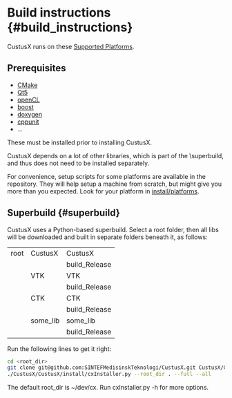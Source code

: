 Build instructions {#build_instructions}
===================

CustusX runs on these [Supported Platforms](cx_user_supported_platforms.md).

## Prerequisites 

 * [CMake](http://www.cmake.org/)
 * [Qt5](http://qt-project.org/)
 * [openCL](https://www.khronos.org/opencl/)
 * [boost](http://www.boost.org/)
 * [doxygen](http://www.doxygen.org/)
 * [cppunit](http://sourceforge.net/projects/cppunit/)
 * ... 

These must be installed prior to installing CustusX.

CustusX depends on a lot of other libraries, which is part of the \superbuild,
and thus does not need to be installed separately. 

For convenience, setup scripts for some platforms are available in the 
repository. They will help setup a machine from scratch, but might give 
you more than you expected. Look for your platform in 
[install/platforms](../../../install/platforms).

## Superbuild {#superbuild}

CustusX uses a Python-based superbuild. Select a root folder, then all libs 
will be downloaded and built in separate folders beneath it, as follows:

|        |          |                |
| ------ | ----     | -------------- |
| root   | CustusX  | CustusX        |
|        |          | build_Release  |
|        | VTK      | VTK            |
|        |          | build_Release  |
|        | CTK      | CTK            |
|        |          | build_Release  |
|        | some_lib | some_lib       |
|        |          | build_Release  |

Run the following lines to get it right:
```bash
cd <root_dir>
git clone git@github.com:SINTEFMedisinskTeknologi/CustusX.git CustusX/CustusX
./CustusX/CustusX/install/cxInstaller.py --root_dir . --full --all
```
The default root_dir is ~/dev/cx. Run cxInstaller.py -h for more options.
